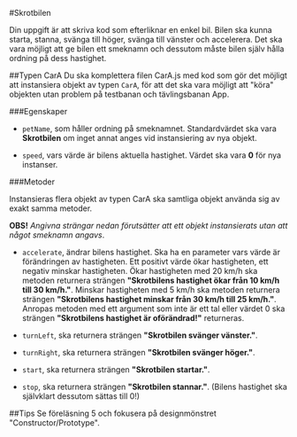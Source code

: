 #Skrotbilen

Din uppgift är att skriva kod som efterliknar en enkel bil. Bilen ska kunna starta, stanna, svänga till höger, svänga till vänster och accelerera. Det ska vara möjligt att ge bilen ett smeknamn och dessutom måste bilen själv hålla ordning på dess hastighet.

##Typen CarA
Du ska komplettera filen CarA.js med kod som gör det möjligt att instansiera objekt av typen `CarA`, för att det ska vara möjligt att "köra" objekten utan problem på testbanan och tävlingsbanan App.

###Egenskaper
- `petName`, som håller ordning på smeknamnet. Standardvärdet ska vara __Skrotbilen__ om inget annat anges vid instansiering av nya objekt.

- `speed`, vars värde är bilens aktuella hastighet. Värdet ska vara __0__ för nya instanser.

###Metoder

Instansieras flera objekt av typen CarA ska samtliga objekt använda sig av exakt samma metoder.

__OBS!__ _Angivna strängar nedan förutsätter att ett objekt instansierats utan att något smeknamn angavs_.

- `accelerate`, ändrar bilens hastighet. Ska ha en parameter vars värde är förändringen av hastigheten. Ett positivt värde ökar hastigheten, ett negativ minskar hastigheten. Ökar hastigheten med 20 km/h ska metoden returnera strängen __"Skrotbilens hastighet ökar från 10 km/h till 30 km/h."__. Minskar hastigheten med 5 km/h ska metoden returnera strängen __"Skrotbilens hastighet minskar från 30 km/h till 25 km/h."__. Anropas metoden med ett argument som inte är ett tal eller värdet 0 ska strängen __"Skrotbilens hastighet är oförändrad!"__ returneras.

- `turnLeft`, ska returnera strängen __"Skrotbilen svänger vänster."__.

- `turnRight`, ska returnera strängen __"Skrotbilen svänger höger."__.

- `start`, ska returnera strängen __"Skrotbilen startar."__.

- `stop`, ska returnera strängen __"Skrotbilen stannar."__. (Bilens hastighet ska självklart dessutom sättas till 0!)

##Tips
Se föreläsning 5 och fokusera på designmönstret "Constructor/Prototype".
